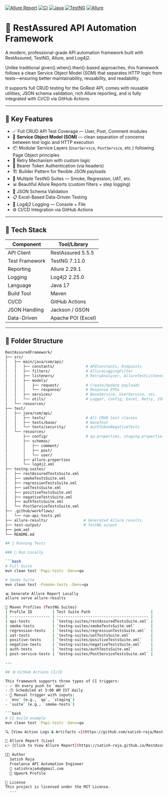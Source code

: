   [![Allure Report](https://img.shields.io/badge/Allure--Report-View-green?logo=allure)](https://satish-raja.github.io/RestAssuredFramework/)
  [![CI](https://github.com/satish-raja/RestAssuredFramework/actions/workflows/run-api-tests.yml/badge.svg)](https://github.com/satish-raja/RestAssuredFramework/actions)
  [![Java](https://img.shields.io/badge/Java-17-blue?logo=java)](https://www.oracle.com/java/)
  [![TestNG](https://img.shields.io/badge/TestNG-7.11.0-orange?logo=testng)](https://testng.org/)
  [![Allure](https://img.shields.io/badge/Allure-2.29.1-ff69b4?logo=allure)](https://docs.qameta.io/allure/)

# 🔬 RestAssured API Automation Framework

A modern, professional-grade API automation framework built with RestAssured, TestNG, Allure, and Log4j2.

Unlike traditional given().when().then()-based approaches, this framework follows a clean Service Object Model (SOM) that separates HTTP logic from tests—ensuring better maintainability, reusability, and readability.

It supports full CRUD testing for the GoRest API, comes with reusable utilities, JSON schema validation, rich Allure reporting, and is fully integrated with CI/CD via GitHub Actions.

---

## 🚀 Key Features

- ✅ Full CRUD API Test Coverage — User, Post, Comment modules  
- 🧱 **Service Object Model (SOM)** — clean separation of concerns between test logic and HTTP execution  
- 📦 Modular Service Layers (`UserService`, `PostService`, etc.) following Page Object principles  
- 🔁 Retry Mechanism with custom logic  
- 🔐 Bearer Token Authentication (via headers)  
- 🏗️ Builder Pattern for flexible JSON payloads  
- 🧪 Multiple TestNG Suites — Smoke, Regression, UAT, etc.  
- 📊 Beautiful Allure Reports (custom filters + step logging)  
- 📄 JSON Schema Validation  
- 📋 Excel-Based Data-Driven Testing  
- 🧼 Log4j2 Logging — Console + File  
- ⚙️ CI/CD Integration via GitHub Actions  

---

## 🧾 Tech Stack

  | Component         | Tool/Library           |
  |------------------|------------------------|
  | API Client       | RestAssured 5.5.5      |
  | Test Framework   | TestNG 7.11.0          |
  | Reporting        | Allure 2.29.1          |
  | Logging          | Log4j2 2.25.0          |
  | Language         | Java 17                |
  | Build Tool       | Maven                  |
  | CI/CD            | GitHub Actions         |
  | JSON Handling    | Jackson / GSON         |
  | Data-Driven      | Apache POI (Excel)     |

---

## 📁 Folder Structure
  ```bash
  RestAssuredFramework/
  ├── src/
  │   ├── main/java/com/api/
  │   │   ├── constants/              # APIConstants, Endpoints
  │   │   ├── filters/                # AllureLoggingFilter
  │   │   ├── listeners/              # RetryAnalyzer, AllureTestListener
  │   │   ├── models/
  │   │   │   ├── request/            # Create/Update payloads
  │   │   │   └── response/           # Response DTOs
  │   │   ├── services/               # BaseService, UserService, etc.
  │   │   └── utils/                  # Logger, Config, Excel, Retry, JSON Schema, etc.
  │   └── resources/
  ├── test/
  │   ├── java/com/api/
  │   │   ├── tests/                  # All CRUD test classes
  │   │   ├── tests/base/             # BaseTest
  │   │   └── tests/security/         # AuthTokenNegativeTests
  │   └── resources/
  │       ├── config/                 # qa.properties, staging.properties, uat.properties
  │       ├── schemas/
  │       │   ├── comment/
  │       │   ├── post/
  │       │   └── user/
  │       ├── allure.properties
  │       └── log4j2.xml
  ├── testng-suites/
  │   ├── restAssuredTestsSuite.xml
  │   ├── smokeTestsSuite.xml
  │   ├── regressionTestsSuite.xml
  │   ├── uatTestsSuite.xml
  │   ├── positiveTestsSuite.xml
  │   ├── negativeTestsSuite.xml
  │   ├── authTestsSuite.xml
  │   └── PostServiceTestsSuite.xml
  ├── .github/workflows/
  │   └── run-api-tests.yml
  ├── allure-results/                # Generated Allure results
  ├── test-output/                   # TestNG output
  ├── pom.xml
  └── README.md

## 🧪 Running Tests

### 🔁 Run Locally

```bash
# Full Suite
mvn clean test -Papi-tests -Denv=qa

# Smoke Suite
mvn clean test -Psmoke-tests -Denv=qa

📊 Generate Allure Report Locally
allure serve allure-results

🧪 Maven Profiles (TestNG Suites)
  | Profile ID         | Test Suite Path                           |
  | ------------------ | ----------------------------------------- |
  | api-tests          | `testng-suites/restAssuredTestsSuite.xml` |
  | smoke-tests        | `testng-suites/smokeTestsSuite.xml`       |
  | regression-tests   | `testng-suites/regressionTestsSuite.xml`  |
  | uat-tests          | `testng-suites/uatTestsSuite.xml`         |
  | positive-tests     | `testng-suites/positiveTestsSuite.xml`    |
  | negative-tests     | `testng-suites/negativeTestsSuite.xml`    |
  | auth-tests         | `testng-suites/authTestsSuite.xml`        |
  | post-service-tests | `testng-suites/PostServiceTestsSuite.xml` |

---

## ⚙️ GitHub Actions CI/CD

This framework supports three types of CI triggers:
- ✅ On every push to `main`
- 🕒 Scheduled at 3:00 AM IST daily
- 👤 Manual trigger with inputs:
  - `env` (e.g., `qa`, `staging`)
  - `suite` (e.g., `smoke-tests`)

```bash
# CI build example
mvn clean test -Papi-tests -Denv=qa

🔍 [View Action Logs & Artifacts »](https://github.com/satish-raja/RestAssuredFramework/actions)

📘 Allure Report (Live)
👉 [Click to View Allure Report](https://satish-raja.github.io/RestAssuredFramework/)

👨‍💻 Author
    Satish Raja
    Freelance API Automation Engineer
    📧 satishraja4u@gmail.com
    🔗 Upwork Profile

📄 License
  This project is licensed under the MIT License.
    ---
